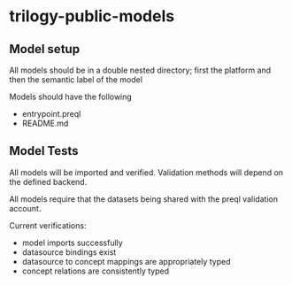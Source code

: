 # trilogy-public-models

## Model setup

All models should be in a double nested directory; first the platform and then the semantic label of the model

Models should have the following

- entrypoint.preql
- README.md


## Model Tests

All models will be imported and verified. Validation methods will depend on the defined backend. 

All models require that the datasets being shared with the preql validation account. 

Current verifications:

 - model imports successfully
 - datasource bindings exist
 - datasource to concept mappings are appropriately typed
 - concept relations are consistently typed
